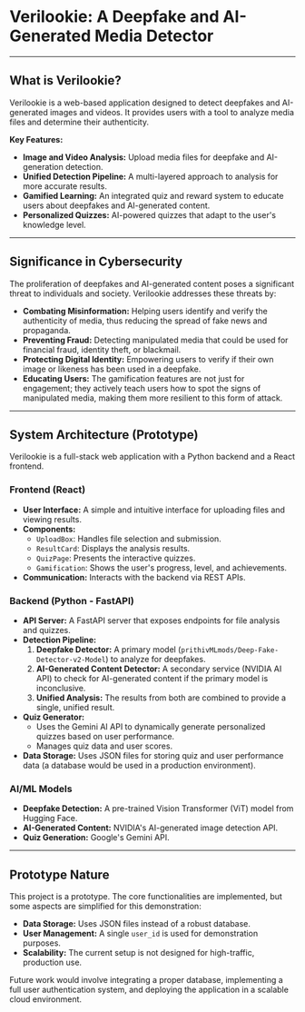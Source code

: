 # Verilookie: A Deepfake and AI-Generated Media Detector

---

## What is Verilookie?

Verilookie is a web-based application designed to detect deepfakes and AI-generated images and videos. It provides users with a tool to analyze media files and determine their authenticity.

**Key Features:**

*   **Image and Video Analysis:** Upload media files for deepfake and AI-generation detection.
*   **Unified Detection Pipeline:** A multi-layered approach to analysis for more accurate results.
*   **Gamified Learning:** An integrated quiz and reward system to educate users about deepfakes and AI-generated content.
*   **Personalized Quizzes:** AI-powered quizzes that adapt to the user's knowledge level.

---

## Significance in Cybersecurity

The proliferation of deepfakes and AI-generated content poses a significant threat to individuals and society. Verilookie addresses these threats by:

*   **Combating Misinformation:** Helping users identify and verify the authenticity of media, thus reducing the spread of fake news and propaganda.
*   **Preventing Fraud:** Detecting manipulated media that could be used for financial fraud, identity theft, or blackmail.
*   **Protecting Digital Identity:** Empowering users to verify if their own image or likeness has been used in a deepfake.
*   **Educating Users:** The gamification features are not just for engagement; they actively teach users how to spot the signs of manipulated media, making them more resilient to this form of attack.

---

## System Architecture (Prototype)

Verilookie is a full-stack web application with a Python backend and a React frontend.

### Frontend (React)

*   **User Interface:** A simple and intuitive interface for uploading files and viewing results.
*   **Components:**
    *   `UploadBox`: Handles file selection and submission.
    *   `ResultCard`: Displays the analysis results.
    *   `QuizPage`: Presents the interactive quizzes.
    *   `Gamification`: Shows the user's progress, level, and achievements.
*   **Communication:** Interacts with the backend via REST APIs.

### Backend (Python - FastAPI)

*   **API Server:** A FastAPI server that exposes endpoints for file analysis and quizzes.
*   **Detection Pipeline:**
    1.  **Deepfake Detector:** A primary model (`prithivMLmods/Deep-Fake-Detector-v2-Model`) to analyze for deepfakes.
    2.  **AI-Generated Content Detector:** A secondary service (NVIDIA AI API) to check for AI-generated content if the primary model is inconclusive.
    3.  **Unified Analysis:** The results from both are combined to provide a single, unified result.
*   **Quiz Generator:**
    *   Uses the Gemini AI API to dynamically generate personalized quizzes based on user performance.
    *   Manages quiz data and user scores.
*   **Data Storage:** Uses JSON files for storing quiz and user performance data (a database would be used in a production environment).

### AI/ML Models

*   **Deepfake Detection:** A pre-trained Vision Transformer (ViT) model from Hugging Face.
*   **AI-Generated Content:** NVIDIA's AI-generated image detection API.
*   **Quiz Generation:** Google's Gemini API.

---

## Prototype Nature

This project is a prototype. The core functionalities are implemented, but some aspects are simplified for this demonstration:

*   **Data Storage:** Uses JSON files instead of a robust database.
*   **User Management:** A single `user_id` is used for demonstration purposes.
*   **Scalability:** The current setup is not designed for high-traffic, production use.

Future work would involve integrating a proper database, implementing a full user authentication system, and deploying the application in a scalable cloud environment.
